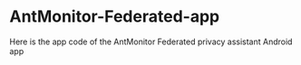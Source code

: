 # AntMonitor-Federated-app
Here is the app code of the AntMonitor Federated privacy assistant Android app
